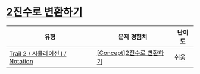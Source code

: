 # [2진수로 변환하기](https://www.codetree.ai/trails/complete/curated-cards/intro-convert-to-binary)

|유형|문제 경험치|난이도|
|---|---|---|
|[Trail 2 / 시뮬레이션 I / Notation](https://www.codetree.ai/trail-info/novice-mid/)|[[Concept]2진수로 변환하기](https://www.codetree.ai/trails/complete/curated-cards/intro-convert-to-binary/)|쉬움|

